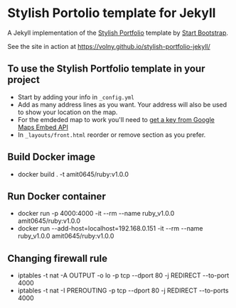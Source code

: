 # Stylish Portolio template for Jekyll

A Jekyll implementation of the [Stylish Portfolio](http://startbootstrap.com/template-overviews/stylish-portfolio/) template by [Start Bootstrap](http://startbootstrap.com/).

See the site in action at https://volny.github.io/stylish-portfolio-jekyll/

## To use the Stylish Portfolio template in your project

- Start by adding your info in `_config.yml`
- Add as many address lines as you want. Your address will also be used to show your location on the map.
- For the emdeded map to work you'll need to [get a key from Google Maps Embed API](https://developers.google.com/maps/documentation/embed/?hl=en)
- In `_layouts/front.html` reorder or remove section as you prefer.

## Build Docker image
- docker build . -t amit0645/ruby:v1.0.0

## Run Docker container
- docker run -p 4000:4000 -it --rm --name ruby_v1.0.0 amit0645/ruby:v1.0.0
- docker run --add-host=localhost=192.168.0.151 -it --rm --name ruby_v1.0.0 amit0645/ruby:v1.0.0

## Changing firewall rule
- iptables -t nat -A OUTPUT -o lo -p tcp --dport 80 -j REDIRECT --to-port 4000
- iptables -t nat -I PREROUTING -p tcp --dport 80 -j REDIRECT --to-ports 4000